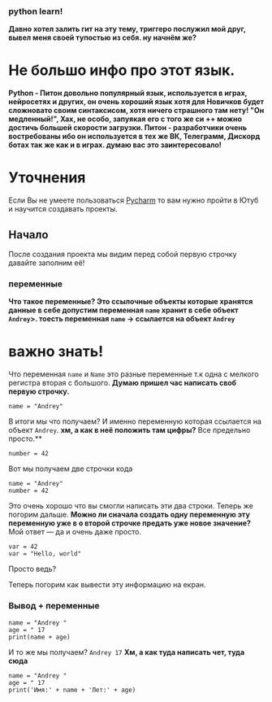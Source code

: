 ### python learn!

**Давно хотел залить гит на эту тему, триггеро
послужил мой друг, вывел меня своей тупостью из себя.
ну начнём же?**

# Не большо инфо про этот язык.
**Python - Питон довольно популярный язык,
используется в играх, нейросетях и других,
он очень хороший язык хотя для Новичков будет сложновато
своим синтаксисом, хотя ничего страшного там нету!
"Он медленный!", Хах, не особо, запуякая его с того же си ++
можно достичь большей скорости загрузки. Питон - разработчики очень востребованы
ибо он используется в тех же ВК, Телеграмм, Дискорд ботах так же как и в играх.
думаю вас это заинтересовало!**

# Уточнения
Если Вы не умеете пользоваться [Pycharm](https://www.jetbrains.com/ru-ru/pycharm/download/#section=windows)
то вам нужно пройти в Ютуб и научится создавать проекты.

## Начало
После создания проекта мы видим перед собой первую строчку
давайте заполним её!

### переменные 

**Что такое переменные? Это ссылочные объекты которые хранятся данные в себе
допустим переменная `name` хранит в себе объект `Andrey`>.
тоесть переменная `name` -> ссылается на объект `Andrey`**
# важно знать!
Что переменная `name` и `Name` это разные переменные т.к одна с мелкого регистра вторая с большого.
**Думаю пришел час написать своб первую строчку.**
```
name = "Andrey"
```
В итоги мы что получаем? И именно переменную которaя ссылается на объект `Andrey`.
**хм, а как в неё положить там цифры?**
Все предельно просто.**

```
number = 42
```
Вот мы получаем две строчки кода
```
name = "Andrey"
number = 42
```
Это очень хорошо что вы смогли написать эти  два строки.
Теперь же погорим дальше.
**Можно ли сначала создать одну переменную эту переменную уже в о второй строчке предать уже новое значение?**
Мой ответ — да и очень даже просто.
```
var = 42
var = "Hello, world"
```
Просто ведь? 

Теперь погорим как вывести эту информацию на екран.

### Вывод + переменные
```
name = "Andrey "
age = " 17
print(name + age)
```
И то же мы получаем?
`Andrey 17`
**Хм, а как туда написать чет, туда сюда**
```
name = "Andrey "
age = " 17
print('Имя:' + name + 'Лет:' + age)
```
